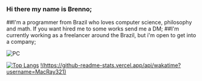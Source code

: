 ### Hi there my name is Brenno;

##I'm a programmer from Brazil who loves computer science, philosophy and math. If you want hired me to some works send me a DM; 
##I'm currently working as a freelancer around the Brazil, but i'm open to get into a company;

![PC](https://user-images.githubusercontent.com/71160220/164536340-5b729bd4-7b5f-4bfc-bc88-a21e737fb08e.gif)









[![Top Langs](https://github-readme-stats.vercel.app/api/top-langs/?username=MacRay321&layout=compact)](https://github.com/anuraghazra/github-readme-stats) [!(https://github-readme-stats.vercel.app/api/wakatime?username=MacRay321)](https://github.com/anuraghazra/github-readme-stats)








